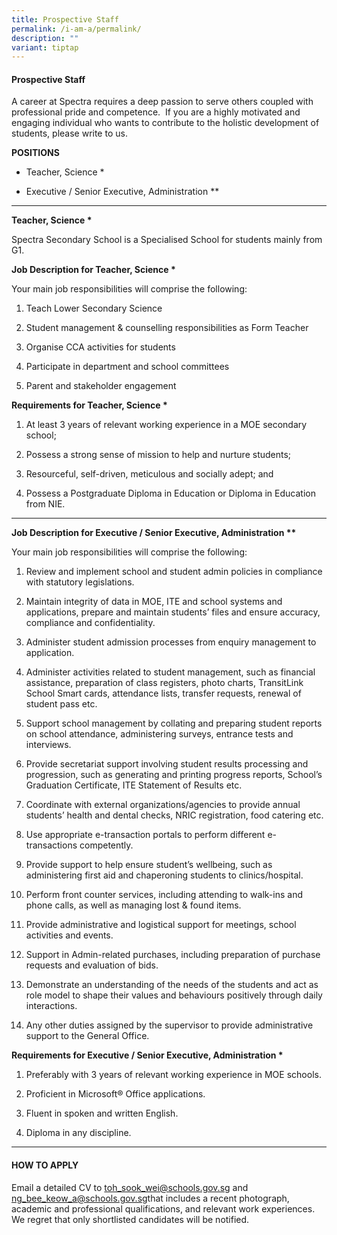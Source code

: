 ```yaml
---
title: Prospective Staff
permalink: /i-am-a/permalink/
description: ""
variant: tiptap
---
```

<h4><strong>Prospective Staff</strong></h4>
<p>A career at Spectra requires a deep passion to serve others coupled with
professional pride and competence.&nbsp; If you are a highly motivated
and engaging individual who wants to contribute to the holistic development
of students, please write to us. &nbsp;</p>
<p><strong>POSITIONS</strong>
</p>
<ul data-tight="true" class="tight">
<li>
<p>Teacher, Science *</p>
</li>
<li>
<p>Executive / Senior Executive, Administration **</p>
</li>
</ul>
<hr>
<p><strong>Teacher, Science *</strong>
</p>
<p>Spectra Secondary School is a Specialised School for students mainly from
G1.</p>
<p><strong>Job Description for Teacher, Science *</strong>
</p>
<p>Your main job responsibilities will comprise the following:</p>
<ol data-tight="true" class="tight">
<li>
<p>Teach Lower Secondary Science</p>
</li>
<li>
<p>Student management &amp; counselling responsibilities as Form Teacher</p>
</li>
<li>
<p>Organise CCA activities for students</p>
</li>
<li>
<p>Participate in department and school committees</p>
</li>
<li>
<p>Parent and stakeholder engagement</p>
<p></p>
</li>
</ol>
<p><strong>Requirements for Teacher, Science *</strong>
</p>
<ol data-tight="true" class="tight">
<li>
<p>At least 3 years of relevant working experience in a MOE secondary school;</p>
</li>
<li>
<p>Possess a strong sense of mission to help and nurture students;</p>
</li>
<li>
<p>Resourceful, self-driven, meticulous and socially adept; and</p>
</li>
<li>
<p>Possess a Postgraduate Diploma in Education or Diploma in Education from
NIE.</p>
</li>
</ol>
<hr>
<p><strong>Job Description for Executive / Senior Executive, Administration **</strong>
</p>
<p>Your main job responsibilities will comprise the following:</p>
<ol data-tight="true" class="tight">
<li>
<p>Review and implement school and student admin policies in compliance with
statutory legislations.</p>
</li>
<li>
<p>Maintain integrity of data in MOE, ITE and school systems and applications,
prepare and maintain students’ files and ensure accuracy, compliance and
confidentiality.</p>
</li>
<li>
<p>Administer student admission processes from enquiry management to application.</p>
</li>
<li>
<p>Administer activities related to student management, such as financial
assistance, preparation of class registers, photo charts, TransitLink School
Smart cards, attendance lists, transfer requests, renewal of student pass
etc.</p>
</li>
<li>
<p>Support school management by collating and preparing student reports on
school attendance, administering surveys, entrance tests and interviews.</p>
</li>
<li>
<p>Provide secretariat support involving student results processing and progression,
such as generating and printing progress reports, School’s Graduation Certificate,
ITE Statement of Results etc.</p>
</li>
<li>
<p>Coordinate with external organizations/agencies to provide annual students’
health and dental checks, NRIC registration, food catering etc.</p>
</li>
<li>
<p>Use appropriate e-transaction portals to perform different e-transactions
competently.</p>
</li>
<li>
<p>Provide support to help ensure student’s wellbeing, such as administering
first aid and chaperoning students to clinics/hospital.</p>
</li>
<li>
<p>Perform front counter services, including attending to walk-ins and phone
calls, as well as managing lost &amp; found items.</p>
</li>
<li>
<p>Provide administrative and logistical support for meetings, school activities
and events.</p>
</li>
<li>
<p>Support in Admin-related purchases, including preparation of purchase
requests and evaluation of bids.</p>
</li>
<li>
<p>Demonstrate an understanding of the needs of the students and act as role
model to shape their values and behaviours positively through daily interactions.</p>
</li>
<li>
<p>Any other duties assigned by the supervisor to provide administrative
support to the General Office.</p>
</li>
</ol>
<p><strong>Requirements for Executive / Senior Executive, Administration *</strong>
</p>
<ol data-tight="true" class="tight">
<li>
<p>Preferably with 3 years of relevant working experience in MOE schools.</p>
</li>
<li>
<p>Proficient in Microsoft® Office applications.</p>
</li>
<li>
<p>Fluent in spoken and written English.</p>
</li>
<li>
<p>Diploma in any discipline.&nbsp;</p>
</li>
</ol>
<hr>
<h4><strong>HOW TO APPLY</strong></h4>
<p>Email a detailed CV to <a href="mailto:toh_sook_wei@schools.gov.sg" rel="noopener noreferrer nofollow" target="_blank">toh_sook_wei@schools.gov.sg</a> and
<a href="mailto:ng_bee_keow_a@schools.gov.sg" rel="noopener noreferrer nofollow" target="_blank">ng_bee_keow_a@schools.gov.sg</a>that includes a recent photograph, academic
and professional qualifications, and relevant work experiences. We regret
that only shortlisted candidates will be notified.</p>